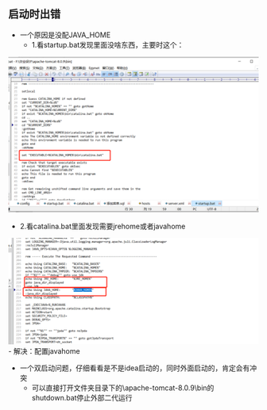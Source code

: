 ## 启动时出错
- 一个原因是没配JAVA_HOME
   - 1.看startup.bat发现里面没啥东西，主要时这个： 
    
 ![img_35.png](img_35.png)
   - 2.看catalina.bat里面发现需要jrehome或者javahome
       
![img_36.png](img_36.png)
    - 解决：配置javahome
- 一个双启动问题，仔细看看是不是idea启动的，同时外面启动的，肯定会有冲突
    - 可以直接打开文件夹目录下的\apache-tomcat-8.0.9\bin的shutdown.bat停止外部二代运行